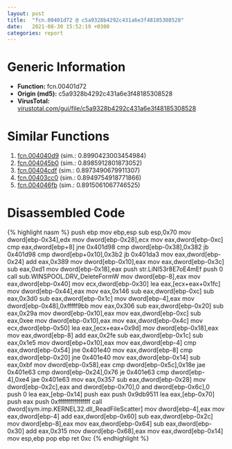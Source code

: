 ```yaml
---
layout: post
title:  "fcn.00401d72 @ c5a9328b4292c431a6e3f48185308528"
date:   2021-08-30 15:52:19 +0300
categories: report
---
```


# Generic Information
- **Function:** fcn.00401d72
- **Origin (md5):** c5a9328b4292c431a6e3f48185308528
- **VirusTotal:** [virustotal.com/gui/file/c5a9328b4292c431a6e3f48185308528][virustotal_ref]



# Similar Functions

1. [fcn.004040d9][similar_1_ref] (sim.: 0.8990423003454984)
2. [fcn.004045b0][similar_2_ref] (sim.: 0.8985912801873052)
3. [fcn.00404cdf][similar_3_ref] (sim.: 0.8973490679911307)
4. [fcn.00403cc0][similar_4_ref] (sim.: 0.8949754918771866)
5. [fcn.004046fb][similar_5_ref] (sim.: 0.8915061067746525)


# Disassembled Code

{% highlight nasm %}
push ebp
mov ebp,esp
sub esp,0x70
mov dword[ebp-0x34],edx
mov dword[ebp-0x28],ecx
mov eax,dword[ebp-0xc]
cmp eax,dword[ebp+8]
jne 0x401d98
cmp dword[ebp-0x38],0x382
jb 0x401d98
cmp dword[ebp+0x10],0x3b2
jb 0x401da3
mov eax,dword[ebp-0x24]
add eax,0x389
mov dword[ebp-0x10],eax
mov eax,dword[ebp-0x3c]
sub eax,0xd1
mov dword[ebp-0x18],eax
push str.LiNI53r8E7oE4mEf
push 0
call sub.WINSPOOL.DRV_DeleteFormW
mov dword[ebp-8],eax
mov eax,dword[ebp-0x40]
mov ecx,dword[ebp-0x30]
lea eax,[ecx+eax+0x1fc]
mov dword[ebp-0x44],eax
mov eax,0x146
sub eax,dword[ebp-0xc]
sub eax,0x3d0
sub eax,dword[ebp-0x1c]
mov dword[ebp-4],eax
mov dword[ebp-0x48],0xfffff9bb
mov eax,0x306
sub eax,dword[ebp-0x20]
sub eax,0x29a
mov dword[ebp-0x10],eax
mov eax,dword[ebp-0xc]
sub eax,0xee
mov dword[ebp-0x10],eax
mov eax,dword[ebp-0x4c]
mov ecx,dword[ebp-0x50]
lea eax,[ecx+eax+0x9d]
mov dword[ebp-0x18],eax
mov eax,dword[ebp-8]
add eax,0x2fe
sub eax,dword[ebp-0x1c]
sub eax,0x1e5
mov dword[ebp+0x10],eax
mov eax,dword[ebp-4]
cmp eax,dword[ebp-0x54]
jne 0x401e40
mov eax,dword[ebp-8]
cmp eax,dword[ebp-0x20]
jne 0x401e40
mov eax,dword[ebp-0x14]
sub eax,0xbf
mov dword[ebp-0x58],eax
cmp dword[ebp-0x5c],0x18e
jae 0x401e63
cmp dword[ebp-0x24],0x76
je 0x401e63
cmp dword[ebp-4],0xe4
jae 0x401e63
mov eax,0x357
sub eax,dword[ebp-0x28]
mov dword[ebp-0x2c],eax
and dword[ebp-0x70],0
and dword[ebp-0x6c],0
push 0
lea eax,[ebp-0x14]
push eax
push 0x9db9511
lea eax,[ebp-0x70]
push eax
push 0xffffffffffffffff
call dword[sym.imp.KERNEL32.dll_ReadFileScatter]
mov dword[ebp-4],eax
mov eax,dword[ebp-4]
add eax,dword[ebp-0x60]
sub eax,dword[ebp-0x2c]
mov dword[ebp-8],eax
mov eax,dword[ebp-0x64]
sub eax,dword[ebp-0x30]
add eax,0x315
mov dword[ebp-0x68],eax
mov eax,dword[ebp-0x14]
mov esp,ebp
pop ebp
ret 0xc
{% endhighlight %}


[similar_1_ref]: /report/fcn.004040d9@c5a9328b4292c431a6e3f48185308528
[similar_2_ref]: /report/fcn.004045b0@f9b80f61ad003ebdee20dab4a0087d2a
[similar_3_ref]: /report/fcn.00404cdf@90aa43862e75a7f78f2655241632f0e5
[similar_4_ref]: /report/fcn.00403cc0@3d0ec851566b617e7e4e75da3dd9651c
[similar_5_ref]: /report/fcn.004046fb@f9b80f61ad003ebdee20dab4a0087d2a
[virustotal_ref]: https://www.virustotal.com/gui/file/c5a9328b4292c431a6e3f48185308528
